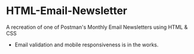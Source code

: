 # HTML-Email-Newsletter
A recreation of one of Postman's Monthly Email Newsletters using HTML &amp; CSS
* Email validation and mobile responsiveness is in the works.
